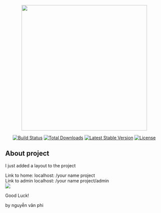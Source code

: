 <p align="center"><a href="https://laravel.com" target="_blank"><img src="https://raw.githubusercontent.com/laravel/art/master/logo-lockup/5%20SVG/2%20CMYK/1%20Full%20Color/laravel-logolockup-cmyk-red.svg" width="400"></a></p>

<p align="center">
<a href="https://travis-ci.org/laravel/framework"><img src="https://travis-ci.org/laravel/framework.svg" alt="Build Status"></a>
<a href="https://packagist.org/packages/laravel/framework"><img src="https://img.shields.io/packagist/dt/laravel/framework" alt="Total Downloads"></a>
<a href="https://packagist.org/packages/laravel/framework"><img src="https://img.shields.io/packagist/v/laravel/framework" alt="Latest Stable Version"></a>
<a href="https://packagist.org/packages/laravel/framework"><img src="https://img.shields.io/packagist/l/laravel/framework" alt="License"></a>
</p>

## About project
<p>I just added a layout to the project</p> 
Link to home: localhost: /your name project <br>
Link to admin localhost: /your name project/admin<br>
<img src="https://encrypted-tbn0.gstatic.com/images?q=tbn:ANd9GcQBu0t_gI5qPO7jFdfleCQhtC57GYi6Sv9EGg&usqp=CAU">
<p>Good Luck!</p>
<p>by nguyễn văn phi</p>
